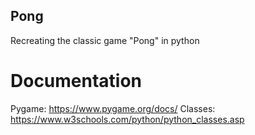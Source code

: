 ## Pong
Recreating the classic game "Pong" in python
 
# Documentation
Pygame: https://www.pygame.org/docs/
Classes: https://www.w3schools.com/python/python_classes.asp

